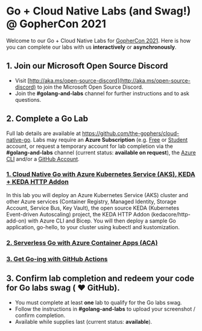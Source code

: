 # Go + Cloud Native Labs (and Swag!) @ GopherCon 2021

Welcome to our Go + Cloud Native Labs for [GopherCon 2021](https://www.gophercon.com/). Here is how you can complete our labs with us **interactively** or **asynchronously**.

## 1. Join our Microsoft Open Source Discord
- Visit [http://aka.ms/open-source-discord](http://aka.ms/open-source-discord) to join the Microsoft Open Source Discord.
- Join the **\#golang-and-labs** channel for further instructions and to ask questions.

## 2. Complete a Go Lab

Full lab details are available at <https://github.com/the-gophers/cloud-native-go>. Labs may require an **Azure Subscription** (e.g. [Free](https://aka.ms/azure-free-account) or [Student](https://aka.ms/azure-student-account) account, or request a temporary account for lab completion via the **\#golang-and-labs** channel (current status: **available on request**), the [Azure CLI](https://docs.microsoft.com/en-us/cli/azure/install-azure-cli) and/or a [GitHub Account](https://github.com).

### [1. Cloud Native Go with Azure Kubernetes Service (AKS), KEDA + KEDA HTTP Addon](https://github.com/the-gophers/cloud-native-go#1-cloud-native-go-with-azure-kubernetes-service-aks-keda--keda-http-addon)

In this lab you will deploy an Azure Kubernetes Service (AKS) cluster and other Azure services (Container Registry, Managed Identity, Storage Account, Service Bus, Key Vault), the open source KEDA (Kubernetes Event-driven Autoscaling) project, the KEDA HTTP Addon (kedacore/http-add-on) with Azure CLI and Bicep. You will then deploy a sample Go application, go-hello, to your cluster using kubectl and kustomization.

### [2. Serverless Go with Azure Container Apps (ACA)](https://github.com/the-gophers/cloud-native-go/blob/main/MORE.md#2-serverless-go-with-azure-container-apps-aca)

### [3. Get Go-ing with GitHub Actions](https://github.com/the-gophers/cloud-native-go/blob/main/MORE.md#3-get-go-ing-with-github-actions)

## 3. Confirm lab completion and redeem your code for Go labs swag ( ❤️  GitHub).
- You must complete at least **one** lab to qualify for the Go labs swag.
- Follow the instructions in **\#golang-and-labs** to upload your screenshot / confirm completion.
- Available while supplies last (current status: **available**).
